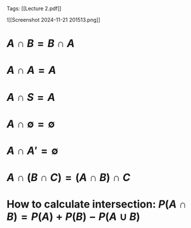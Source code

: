Tags: [[Lecture 2.pdf]]

![[Screenshot 2024-11-21 201513.png]]
# $A \cap B = B \cap A$
# $A \cap A = A$
# $A \cap S = A$
# $A \cap \emptyset = \emptyset$
# $A \cap A' = \emptyset$
# $A \cap (B \cap C) = (A \cap B) \cap C$

# How to calculate intersection: $P(A \cap B) = P(A) + P(B) -P(A \cup B)$

